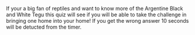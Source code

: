 If your a big fan of reptiles and want to know more of the Argentine Black and White Tegu this quiz will see if you will be able to take the challenge in bringing one home into your home!
If you get the wrong answer 10 seconds will be detucted from the timer. 
